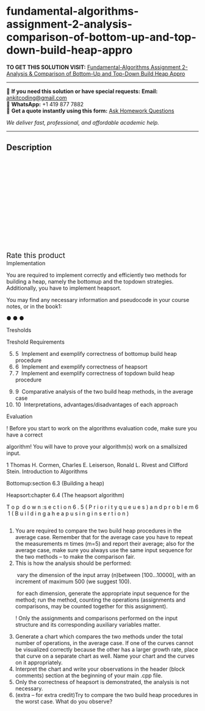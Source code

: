 # fundamental-algorithms-assignment-2-analysis-comparison-of-bottom-up-and-top-down-build-heap-appro
**TO GET THIS SOLUTION VISIT:** [Fundamental-Algorithms Assignment 2-Analysis & Comparison of Bottom-Up and Top-Down Build Heap Appro](https://www.ankitcodinghub.com/product/fundamental-algorithms-assignment-2-analysis-comparison-of-bottom-up-and-top-down-build-heap-approachessolved/)


---

📩 **If you need this solution or have special requests:** **Email:** ankitcoding@gmail.com  
📱 **WhatsApp:** +1 419 877 7882  
📄 **Get a quote instantly using this form:** [Ask Homework Questions](https://www.ankitcodinghub.com/services/ask-homework-questions/)

*We deliver fast, professional, and affordable academic help.*

---

<h2>Description</h2>



<div class="kk-star-ratings kksr-auto kksr-align-center kksr-valign-top" data-payload="{&quot;align&quot;:&quot;center&quot;,&quot;id&quot;:&quot;97153&quot;,&quot;slug&quot;:&quot;default&quot;,&quot;valign&quot;:&quot;top&quot;,&quot;ignore&quot;:&quot;&quot;,&quot;reference&quot;:&quot;auto&quot;,&quot;class&quot;:&quot;&quot;,&quot;count&quot;:&quot;0&quot;,&quot;legendonly&quot;:&quot;&quot;,&quot;readonly&quot;:&quot;&quot;,&quot;score&quot;:&quot;0&quot;,&quot;starsonly&quot;:&quot;&quot;,&quot;best&quot;:&quot;5&quot;,&quot;gap&quot;:&quot;4&quot;,&quot;greet&quot;:&quot;Rate this product&quot;,&quot;legend&quot;:&quot;0\/5 - (0 votes)&quot;,&quot;size&quot;:&quot;24&quot;,&quot;title&quot;:&quot;Fundamental-Algorithms Assignment 2-Analysis \u0026amp; Comparison of Bottom-Up and Top-Down Build Heap ApproachesSolved&quot;,&quot;width&quot;:&quot;0&quot;,&quot;_legend&quot;:&quot;{score}\/{best} - ({count} {votes})&quot;,&quot;font_factor&quot;:&quot;1.25&quot;}">

<div class="kksr-stars">

<div class="kksr-stars-inactive">
            <div class="kksr-star" data-star="1" style="padding-right: 4px">


<div class="kksr-icon" style="width: 24px; height: 24px;"></div>
        </div>
            <div class="kksr-star" data-star="2" style="padding-right: 4px">


<div class="kksr-icon" style="width: 24px; height: 24px;"></div>
        </div>
            <div class="kksr-star" data-star="3" style="padding-right: 4px">


<div class="kksr-icon" style="width: 24px; height: 24px;"></div>
        </div>
            <div class="kksr-star" data-star="4" style="padding-right: 4px">


<div class="kksr-icon" style="width: 24px; height: 24px;"></div>
        </div>
            <div class="kksr-star" data-star="5" style="padding-right: 4px">


<div class="kksr-icon" style="width: 24px; height: 24px;"></div>
        </div>
    </div>

<div class="kksr-stars-active" style="width: 0px;">
            <div class="kksr-star" style="padding-right: 4px">


<div class="kksr-icon" style="width: 24px; height: 24px;"></div>
        </div>
            <div class="kksr-star" style="padding-right: 4px">


<div class="kksr-icon" style="width: 24px; height: 24px;"></div>
        </div>
            <div class="kksr-star" style="padding-right: 4px">


<div class="kksr-icon" style="width: 24px; height: 24px;"></div>
        </div>
            <div class="kksr-star" style="padding-right: 4px">


<div class="kksr-icon" style="width: 24px; height: 24px;"></div>
        </div>
            <div class="kksr-star" style="padding-right: 4px">


<div class="kksr-icon" style="width: 24px; height: 24px;"></div>
        </div>
    </div>
</div>


<div class="kksr-legend" style="font-size: 19.2px;">
            <span class="kksr-muted">Rate this product</span>
    </div>
    </div>
<div class="page" title="Page 1">
<div class="section">
<div class="layoutArea">
<div class="column">
Implementation

You are required to implement c​orrectly and e​fficiently two methods for building a heap, namely the b​ottom­up and the t​op­down strategies. Additionally, you have to implement heapsort.

You may find any necessary information and pseudo­code in your course notes, or in the book1:

● ● ●

Tresholds

Treshold Requirements

<ol start="5">
<li>5 &nbsp;Implement and exemplify correctness of bottom­up build heap procedure</li>
<li>6 &nbsp;Implement and exemplify correctness of heapsort</li>
<li>7 &nbsp;Implement and exemplify correctness of top­down build heap procedure</li>
</ol>
<ol start="9">
<li>9 &nbsp;Comparative analysis of the two build heap methods, in the average case</li>
<li>10 &nbsp;Interpretations, advantages/disadvantages of each approach</li>
</ol>
Evaluation

! Before you start to work on the algorithms evaluation code, make sure you have a correct

algorithm! You will have to prove your algorithm(s) work on a small­sized input.

1 Thomas H. Cormen, Charles E. Leiserson, Ronald L. Rivest and Clifford Stein. ​Introduction to Algorithms

</div>
</div>
<div class="layoutArea">
<div class="column">
Bottom­up:​section 6.3 (Building a heap)

Heapsort:​chapter 6.4 (The heapsort algorithm)

T o p ­ d o w n :​s e c t i o n 6 . 5 ( P r i o r i t y q u e u e s ) a n d p r o b l e m 6 ­ 1 ( B u i l d i n g a h e a p u s i n g i n s e r t i o n )

</div>
</div>
</div>
</div>
<div class="page" title="Page 2">
<div class="section">
<div class="layoutArea">
<div class="column">
<ol>
<li>You are required to compare the two build heap procedures in the average c​ase. Remember that for the a​verage case you have to repeat the measurements m times (m=5) and report their average; also for the a​verage case, make sure you always use the s​ame input sequence for the two methods – to make the comparison fair.</li>
<li>This is how the analysis should be performed:

­ vary the dimension of the input array (n​)​between [100…10000], with an increment of maximum 500 (we suggest 100).

­ for each dimension, generate the appropriate input sequence for the method; run the method, counting the operations (assignments and comparisons, may be counted together for this assignment).

! Only the assignments and comparisons performed on the input structure and its corresponding auxiliary variables matter.
</li>
<li>Generate a chart which compares the two methods under the total number of operations, in the a​verage case. If one of the curves cannot be visualized correctly because the other has a larger growth rate, place that curve on a separate chart as well. Name your chart and the curves on it appropriately.</li>
<li>Interpret the chart and write your observations in the header (block comments) section at the beginning of your main .cpp file.</li>
<li>Only the correctness of heapsort is demonstrated, the analysis is not necessary.</li>
<li>(e​xtra – for extra credit)​Try to compare the two build heap procedures in the w​orst case. What do you observe?</li>
</ol>
</div>
</div>
</div>
</div>
